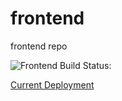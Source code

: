 # frontend
frontend repo

![Frontend Build Status: ](https://codebuild.us-east-1.amazonaws.com/badges?uuid=eyJlbmNyeXB0ZWREYXRhIjoiTGZhYXp5WGw5NlVsYndIRlFUSktpVFVQMW01OCtzYWRVTUVQVGpzelYwbnozYkdKeXdOR1dnSlM4bFZQMi9EWExlSTlxVzV2L21icS85YU91K1UwM084PSIsIml2UGFyYW1ldGVyU3BlYyI6InZqN0NtSFFURnBzaGozdE0iLCJtYXRlcmlhbFNldFNlcmlhbCI6MX0%3D&branch=master)

[Current Deployment](http://diabetes-manager-20190415143817-hostingbucket-joseph.s3-website-us-east-1.amazonaws.com)
